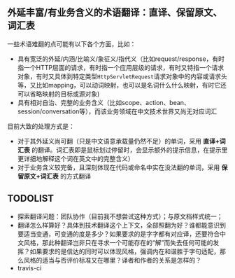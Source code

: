 ## 外延丰富/有业务含义的术语翻译：直译、保留原文、词汇表

一些术语难翻的点可能有以下各个方面，比如：

* 具有宽泛的外延/内涵/比喻义/象征义/指代义（比如request/response，有时指一个HTTP层面的请求，有时指一个应用层级的请求，有时又特指一个请求对象，有时又具体到特定类型`HttpServletRequest`请求对象中的内容或请求头等，又比如mapping，可以动词映射，也可以是名词什么什么映射，有时它还可以省略映射的目标或源对象)
* 具有相对自治、完整的业务含义（比如scope、action、bean、session/conversation等），而该业务领域在中文技术世界又尚无对应词汇

目前大致的处理方式是：

* 对于其外延义尚可翻（只是中文语意承载量仍然不足）的单词，采用 **直译+词汇表** 的翻译。词汇表即是鼠标划过停留时，会显示额外的提示信息，在提示里更详细地解释这个词在英文中的完整含义）
* 对于业务含义较完备，且深刻体现在代码或命名中实在没法翻的单词，采用 **保留原文+词汇表** 的方式翻译


## TODOLIST

* 探索翻译问题：团队协作（目前我不想尝试这种方式）；与原文档样式统一；
* 翻译怎么样算好？具体到技术翻译这个上下文，全部照翻为好？谁都能意识到要适当变通，可变通的度是多少？如果要求的是字字都有对应译，还要符合中文风格，那此种翻译岂非只在寻求一个可能存在的“解”而失去任何可能的发挥？如果要求的是信达的同时可以体现风格，强调内在和谐胜于字句适配，那么风格的适当与否评价标准又在哪里？译者和作者的关系是怎样的？
* travis-ci

